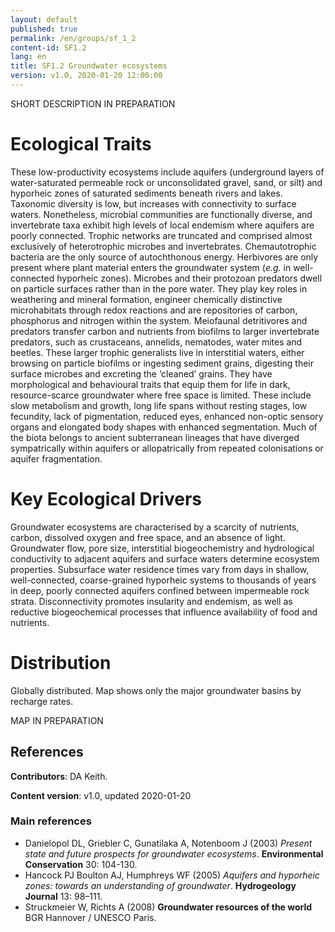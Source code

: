 ```yaml
---
layout: default
published: true
permalink: /en/groups/sf_1_2
content-id: SF1.2
lang: en
title: SF1.2 Groundwater ecosystems
version: v1.0, 2020-01-20 12:00:00
---
```


SHORT DESCRIPTION IN PREPARATION

# Ecological Traits
 
These low-productivity ecosystems include aquifers (underground layers of water-saturated permeable rock or unconsolidated gravel, sand, or silt) and hyporheic zones of saturated sediments beneath rivers and lakes. Taxonomic diversity is low, but increases with connectivity to surface waters. Nonetheless, microbial communities are functionally diverse, and invertebrate taxa exhibit high levels of local endemism where aquifers are poorly connected. Trophic networks are truncated and comprised almost exclusively of heterotrophic microbes and invertebrates. Chemautotrophic bacteria are the only source of autochthonous energy. Herbivores are only present where plant material enters the groundwater system (<i>e.g.</i> in well-connected hyporheic zones). Microbes and their protozoan predators dwell on particle surfaces rather than in the pore water. They play key roles in weathering and mineral formation, engineer chemically distinctive microhabitats through redox reactions and are repositories of carbon, phosphorus and nitrogen within the system. Meiofaunal detritivores and predators transfer carbon and nutrients from biofilms to larger invertebrate predators, such as crustaceans, annelids, nematodes, water mites and beetles. These larger trophic generalists live in interstitial waters, either browsing on particle biofilms or ingesting sediment grains, digesting their surface microbes and excreting the ‘cleaned’ grains. They have morphological and behavioural traits that equip them for life in dark, resource-scarce groundwater where free space is limited. These include slow metabolism and growth, long life spans without resting stages, low fecundity, lack of pigmentation, reduced eyes, enhanced non-optic sensory organs and elongated body shapes with enhanced segmentation. Much of the biota belongs to ancient subterranean lineages that have diverged sympatrically within aquifers or allopatrically from repeated colonisations or aquifer fragmentation.
 
# Key Ecological Drivers
 
Groundwater ecosystems are characterised by a scarcity of nutrients, carbon, dissolved oxygen and free space, and an absence of light. Groundwater flow, pore size, interstitial biogeochemistry and hydrological conductivity to adjacent aquifers and surface waters determine ecosystem properties. Subsurface water residence times vary from days in shallow, well-connected, coarse-grained hyporheic systems to thousands of years in deep, poorly connected aquifers confined between impermeable rock strata. Disconnectivity promotes insularity and endemism, as well as reductive biogeochemical processes that influence availability of food and nutrients.
 
# Distribution
 
Globally distributed. Map shows only the major groundwater basins by recharge rates.

MAP IN PREPARATION

## References

**Contributors**: DA Keith.

**Content version**: v1.0, updated 2020-01-20

### Main references
* Danielopol DL, Griebler C, Gunatilaka A, Notenboom J  (2003) *Present state and future prospects for groundwater ecosystems*. **Environmental Conservation** 30: 104-130.
* Hancock PJ Boulton AJ, Humphreys WF  (2005) *Aquifers and hyporheic zones: towards an understanding of groundwater*. **Hydrogeology Journal** 13: 98–111.
* Struckmeier W, Richts A  (2008) **Groundwater resources of the world** BGR Hannover / UNESCO Paris.



